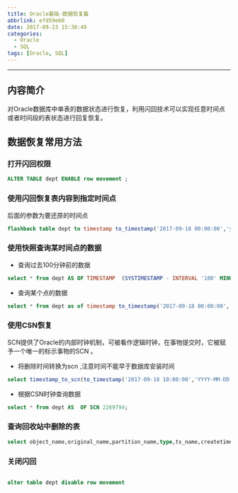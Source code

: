 ```yaml
---
title: Oracle基础-数据恢复篇
abbrlink: efd59e60
date: 2017-09-23 15:38:49
categories:
  - Oracle
  - SQL
tags: [Oracle, SQL]
---
```

----

## 内容简介
对Oracle数据库中单表的数据状态进行恢复，利用闪回技术可以实现任意时间点或者时间段的表状态进行回复恢复。

## 数据恢复常用方法
### 打开闪回权限
``` sql
ALTER TABLE dept ENABLE row movement ;
```
### 使用闪回恢复表内容到指定时间点
后面的参数为要还原的时间点
``` sql
flashback table dept to timestamp to_timestamp('2017-09-18 00:00:00','yyyy-mm-dd hh24:mi:ss');
```

### 使用快照查询某时间点的数据
- 查询过去100分钟前的数据
``` sql
select * from dept AS OF TIMESTAMP  (SYSTIMESTAMP - INTERVAL '100' MINUTE)     
```

- 查询某个点的数据
```sql
select * from dept as of timestamp to_timestamp('2017-09-18 00:00:00','YYYY-MM-DD HH24:MI:SS');
```

### 使用CSN恢复
SCN提供了Oracle的内部时钟机制，可被看作逻辑时钟，在事物提交时，它被赋予一个唯一的标示事物的SCN 。

- 将删除时间转换为scn ,注意时间不能早于数据库安装时间

``` sql
select timestamp_to_scn(to_timestamp('2017-09-18 10:00:00','YYYY-MM-DD HH:MI:SS')) from dual; 
```

- 根据CSN时钟查询数据
``` sql
select * from dept AS  OF SCN 2269794;
```

### 查询回收站中删除的表

``` sql
select object_name,original_name,partition_name,type,ts_name,createtime,droptime from recyclebin;
```

### 关闭闪回

``` sql

alter table dept disable row movement
```



